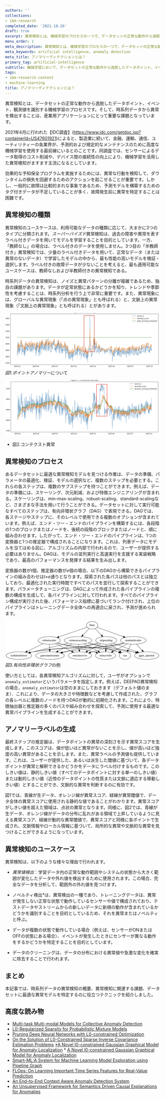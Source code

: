 ```yaml
---
authors: ''
collections:
- ibm-research
completed_date: '2021-10-26'
draft: true
excerpt: 異常検知とは、機械学習のプロセスの一つで、データセットの正常な動作から逸脱したデータポイント、イベント、観測を特定することです。
menu_order: 1
meta_description: 異常検知とは、機械学習のプロセスの一つで、データセットの正常な動作から逸脱したデータポイント、イベント、観測を特定することです。
meta_keywords: artificial intelligence, anomaly detection
meta_title: アノマリーディテクションとは？
primary_tag: artificial-intelligence
subtitle: 機械学習において、データセットの正常な動作から逸脱したデータポイント、イベント、および観測を特定するプロセスである異常検知について学びます。
tags:
- ibm-research-content
- machine-learning
title: アノマリーディテクションとは？
---
```


異常検知とは、データセットの正常な動作から逸脱したデータポイント、イベント、観測値を識別する機械学習のプロセスです。そして、時系列データから異常を検出することは、産業用アプリケーションにとって重要な課題となっています。

2021年4月に行われた【IDC調査】(https://www.idc.com/getdoc.jsp?containerId=US47601921)によると、製造業に続いて、金融、運輸、通信、ユーティリティーの各業界が、予測的および規定的なメンテナンスのために高度な機械学習を使用する最前線にいるとのことです。同調査では、センサーによるデータ取得のコスト削減や、デバイス間の接続性の向上により、機械学習を活用した異常検知がますます主流になるとしています。

効果的な予知保全プログラムを実施するためには、異常な行動を検知して、ダウンタイムの損失を回避するためのアクションを起こせることが重要です。しかし、一般的に故障は比較的まれな事象であるため、予測モデルを構築するためのタグ付きデータが不足していることが多く、故障発生前に異常を特定することは困難です。

## 異常検知の種類

異常検知のユースケースは、利用可能なデータの種類に応じて、大まかに3つのタイプに分類されます。*スーパーバイズド*異常検知は、過去の障害や異常を表すラベル付きデータを用いてモデルを学習することを目的としています。一方、「教師なし」の場合は、ラベル付きのデータを使用しません。3つ目の「半教師付き」異常検知では、少量のラベル付きデータを用いて、正常なデータ（または異常のないデータ）で学習したモデルの中から、最も性能の高いモデルを検証・選択します。ラベル付きの故障データが少ないことを考えると、最も適用可能なユースケースは、教師なしおよび半教師付きの異常検知である。

時系列データの異常検知は、ノイズと異常パターンの分離が複雑であるため、独自の課題があります。データが定常状態にあるかどうかを知り、トレンドや季節性を考慮することは、時系列分析を行う上で非常に重要です。また、異常現象には、グローバルな異常現象（「点の異常現象」とも呼ばれる）と、文脈上の異常現象（「文脈上の異常現象」とも呼ばれる）とがあります。

![点の異常](images/figure1.png)<br/>
*図1.ポイントアノマリー*について

![文脈の異常](images/figure3.png)<br/>
* 図2.コンテクスト異常

## 異常検知のプロセス

あるデータセットに最適な異常検知モデルを見つける作業は、データの準備、パラメータの最適化、検証、モデルの選択など、複数のステップを必要とする。これらの各ステップは、複数のサブステップを持つことができます。例えば、データの準備には、スケーリング、次元削減、および特徴エンジニアリングが含まれる。スケーリングは、min-max-scaling、robust-scaling、standard-scalingなど、さまざまな手法を用いて行うことができる。データセットに対して実行可能なすべてのステップは、有向非環状グラフ（DAG）で表現できる。DAGでは、各ステージやステップに、そのレベルで使用できる複数のオプションが含まれています。例えば、エンド・ツー・エンドのパイプラインを構築するには、各段階の1つのブロックまたはノードを、後続の段階のブロックまたはノードと、順に組み合わせます。したがって、エンド・ツー・エンドのパイプラインは、1つの変換器と1つの推定器で構成されることになります。これは、列車データにモデルを当てはめる前に、アルゴリズムの内部で行われるので、ユーザーが提供する必要はありません。DAGは、モデルの並列実行と高速実行を支援する実装戦略であり、最高のパフォーマンスを発揮する結果を生み出します。

変換器の数が*t*個、推定器の数が*e*個の場合、以下のDAGから構築できるパイプラインの組み合わせは*t×e*通りとなります。探索された各パスは他のパスとは独立しており、最適化された実行時間ですべてのパスを並行して探索することができます。パラメータチューニングは、DAGによって作成された各パイプラインの複数の構成を生成して、各パイプラインに対して行われます。すべてのパイプライン構成が実行された後、パフォーマンス指標に基づいてランク付けされ、上位のパイプラインはトレーニングデータ全体への再適合に戻され、予測が進められます。

![Example Directed Acyclic Graph](images/figure2.png)<br/>
*図3.有向性非環状グラフ*の例

使い方としては，各異常検知アルゴリズムに対して，ユーザがオプションで`anomaly_estimator`というパラメータを指定します。例えば，DEEPAD異常検知の場合，`anomaly_estimator`は空のままにしておきます（デフォルト値のまま）．これにより、データの大きさや特徴数などを考慮して作成された、グラフの各レベルに複数のノードを持つDAGが動的に初期化されます。これにより、特徴抽出器と推定器の多くのパスや組み合わせを探索して、予測に使用する最適な異常パイプラインを生成することができます。

## アノマリーラベルの生成

最終ステップの推定器は、データポイントの異常の深刻さを示す異常スコアを生成します。このスコアは、値が低いほど異常がないことを示し、値が高いほど強度の高い異常があることを示します。また、異常ラベルの予測値も提供しています。これは、ユーザーが提供した、あるいは派生した閾値に基づいて、各データポイントが異常と解釈できるかどうかをデータにラベル付けするものです。このしきい値は、静的しきい値（すべてのデータポイントに対する単一のしきい値）または動的しきい値（近傍のデータポイントの性質または文脈に適応する移動しきい値）とすることができ、文脈的な異常を判断するのに有効です。

図1では、青線が生データ、オレンジ線が異常スコア、緑線が異常閾値で、データ全体の異常スコアに使用される静的な値であることがわかります。異常スコアがしきい値を超えた領域は、点状の異常となります。同様に、図2では、青線が生データ、オレンジ線がデータの分布に乱れがある領域で上昇しているように見える異常スコア、緑線が動的な異常閾値で、異常スコアと同様に各ポイントで生成され、文脈情報やローカル情報に基づいて、局所的な異常や文脈的な異常を見つけることができるようになっています。

##  異常検知のユースケース

異常検知は、以下のような様々な理由で行われます。

* *異常値検出*：学習データ内の正常な動作範囲やシステムの状態から大きく範囲が変化したデータや外れ値を検出するために使用されます。この場合、完全なデータを分析して、範囲外の外れ値を見つけます。

* ノベルティ検出*は、異常検出の一種であり、トレーニングデータは、異常が発生しない正常な状態で動作しているセンサーや値で構成されており、テストデータやストリームからの新しいデータに新規の動作が含まれているかどうかを識別することを目的としているため、それを異常またはノベルティと呼ぶ。

* データが複数の状態で動作している場合（例えば、センサーがONまたはOFFの状態にある場合）、イベントが発生したときにセンサーが異なる動作をするかどうかを特定することを目的としています。

* データのクリーニングは、データの分布における異常値や急激な変化を確実に除去することで行われます。

## まとめ

本記事では、時系列データの異常検知の概要、異常検知に関連する課題、データセットに最適な異常モデルを特定するのに役立つテクニックを紹介しました。

## 高度な読み物

* [Multi-task Multi-modal Models for Collective Anomaly Detection](https://ide-research.net/papers/2017_ICDM_Ide.pdf)
* [L0-Regularized Sparsity for Probabilistic Mixture Models](https://epubs.siam.org/doi/pdf/10.1137/1.9781611975673.20)
* [Pruning Deep Neural Networks with L0-constrained Optimization](https://ieeexplore.ieee.org/document/9338363)
* [On the Solution of L0-Constrained Sparse Inverse Covariance Estimation Problems](https://pubsonline.informs.org/doi/abs/10.1287/ijoc.2020.0991)
[*A Novel l0-constrained Gaussian Graphical Model for Anomaly Localization](https://ide-research.net/papers/2017_OEDM_Dzung.pdf) * [A Novel l0-constrained Gaussian Graphical Model for Anomaly Localization](https://ide-research.net/papers/2017_OEDM_Dzung.pdf)
* [Smart-ML:A System for Machine Learning Model Exploration using Pipeline Graph](https://www.computer.org/csdl/proceedings-article/big-data/2020/09378082/1s64yTqpKfK)
* [FLOps: On Learning Important Time Series Features for Real-Value Prediction](https://ieeexplore.ieee.org/document/9378499)
* [An End-to-End Context Aware Anomaly Detection System](https://research.ibm.com/publications/an-end-to-end-context-aware-anomaly-detection-system)
* [An Unsupervised Framework for Semantics Driven Causal Explanations for Anomalies](http://ceur-ws.org/Vol-2721/paper509.pdf)